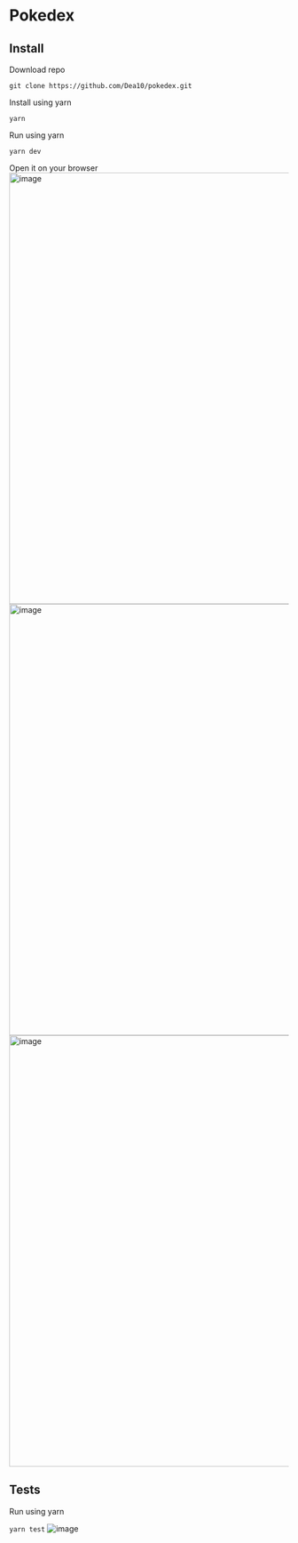 # Pokedex

## Install
Download repo

```git clone https://github.com/Dea10/pokedex.git```

Install using yarn

```yarn```

Run using yarn

```yarn dev```

Open it on your browser
<img width="776" alt="image" src="https://user-images.githubusercontent.com/16433973/200723196-ef17a5e8-d04d-4ebc-afa7-3b6ca495571c.png">
<img width="776" alt="image" src="https://user-images.githubusercontent.com/16433973/200723221-2bfa3d77-1b2f-4197-a593-8ac25c42e8c7.png">
<img width="776" alt="image" src="https://user-images.githubusercontent.com/16433973/200723239-7253758c-f0bb-4396-8ccf-daa2bf07edda.png">



## Tests
Run using yarn 

```yarn test```
![image](https://user-images.githubusercontent.com/16433973/200723286-033d20b7-71a6-424c-83af-c10e70310cd8.png)

